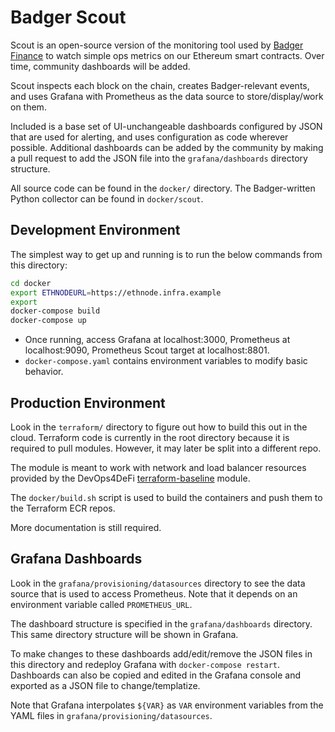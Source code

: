 # Badger Scout

Scout is an open-source version of the monitoring tool used by [Badger Finance](https://github.com/Badger-Finance) to watch simple ops metrics on our Ethereum smart contracts.  Over time, community dashboards will be added.

Scout inspects each block on the chain, creates Badger-relevant events, and uses Grafana with Prometheus as the data source to store/display/work on them.

Included is a base set of UI-unchangeable dashboards configured by JSON that are used for alerting, and uses configuration as code wherever possible.  Additional dashboards can be added by the community by making a pull request to add the JSON file into the `grafana/dashboards` directory structure.  

All source code can be found in the `docker/` directory. The Badger-written Python collector can be found in `docker/scout`.

## Development Environment

The simplest way to get up and running is to run the below commands from this directory:

```bash
cd docker
export ETHNODEURL=https://ethnode.infra.example
export 
docker-compose build
docker-compose up
```

* Once running, access Grafana at localhost:3000, Prometheus at localhost:9090, Prometheus Scout target at localhost:8801.
* `docker-compose.yaml` contains environment variables to modify basic behavior.

## Production Environment

Look in the `terraform/` directory to figure out how to build this out in the cloud.  Terraform code is currently in the root directory because it is required to pull modules. However, it may later be split into a different repo.  

The module is meant to work with network and load balancer resources provided by the DevOps4DeFi [terraform-baseline](https://github.com/DevOps4DeFi/terraform-baseline) module.

The `docker/build.sh` script is used to build the containers and push them to the Terraform ECR repos.

More documentation is still required.

## Grafana Dashboards

Look in the `grafana/provisioning/datasources` directory to see the data source that is used to access Prometheus.  Note that it depends on an environment variable called `PROMETHEUS_URL`.

The dashboard structure is specified in the `grafana/dashboards` directory.  This same directory structure will be shown in Grafana.

To make changes to these dashboards add/edit/remove the JSON files in this directory and redeploy Grafana with `docker-compose restart`.  Dashboards can also be copied and edited in the Grafana console and exported as a JSON file to change/templatize.

Note that Grafana interpolates `${VAR}` as `VAR` environment variables from the YAML files in `grafana/provisioning/datasources`.

